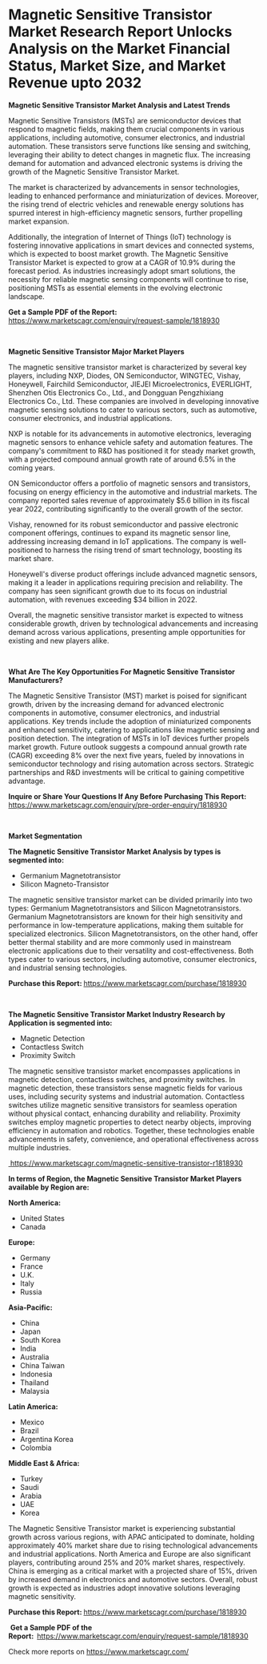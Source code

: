 <p><h1>Magnetic Sensitive Transistor Market Research Report Unlocks Analysis on the Market Financial Status, Market Size, and Market Revenue upto 2032</h1></p><p><strong>Magnetic Sensitive Transistor Market Analysis and Latest Trends</strong></p>
<p><p>Magnetic Sensitive Transistors (MSTs) are semiconductor devices that respond to magnetic fields, making them crucial components in various applications, including automotive, consumer electronics, and industrial automation. These transistors serve functions like sensing and switching, leveraging their ability to detect changes in magnetic flux. The increasing demand for automation and advanced electronic systems is driving the growth of the Magnetic Sensitive Transistor Market. </p><p>The market is characterized by advancements in sensor technologies, leading to enhanced performance and miniaturization of devices. Moreover, the rising trend of electric vehicles and renewable energy solutions has spurred interest in high-efficiency magnetic sensors, further propelling market expansion. </p><p>Additionally, the integration of Internet of Things (IoT) technology is fostering innovative applications in smart devices and connected systems, which is expected to boost market growth. The Magnetic Sensitive Transistor Market is expected to grow at a CAGR of 10.9% during the forecast period. As industries increasingly adopt smart solutions, the necessity for reliable magnetic sensing components will continue to rise, positioning MSTs as essential elements in the evolving electronic landscape.</p></p>
<p><strong>Get a Sample PDF of the Report:&nbsp;</strong> <a href="https://www.marketscagr.com/enquiry/request-sample/1818930?utm_campaign=2278&utm_medium=2&utm_source=Github&utm_content=ia&utm_term=13022025&utm_id=magnetic-sensitive-transistor">https://www.marketscagr.com/enquiry/request-sample/1818930</a></p>
<p>&nbsp;</p>
<p><strong>Magnetic Sensitive Transistor Major Market Players</strong></p>
<p><p>The magnetic sensitive transistor market is characterized by several key players, including NXP, Diodes, ON Semiconductor, WINGTEC, Vishay, Honeywell, Fairchild Semiconductor, JIEJEI Microelectronics, EVERLIGHT, Shenzhen Otis Electronics Co., Ltd., and Dongguan Pengzhixiang Electronics Co., Ltd. These companies are involved in developing innovative magnetic sensing solutions to cater to various sectors, such as automotive, consumer electronics, and industrial applications.</p><p>NXP is notable for its advancements in automotive electronics, leveraging magnetic sensors to enhance vehicle safety and automation features. The company's commitment to R&D has positioned it for steady market growth, with a projected compound annual growth rate of around 6.5% in the coming years.</p><p>ON Semiconductor offers a portfolio of magnetic sensors and transistors, focusing on energy efficiency in the automotive and industrial markets. The company reported sales revenue of approximately $5.6 billion in its fiscal year 2022, contributing significantly to the overall growth of the sector.</p><p>Vishay, renowned for its robust semiconductor and passive electronic component offerings, continues to expand its magnetic sensor line, addressing increasing demand in IoT applications. The company is well-positioned to harness the rising trend of smart technology, boosting its market share.</p><p>Honeywell's diverse product offerings include advanced magnetic sensors, making it a leader in applications requiring precision and reliability. The company has seen significant growth due to its focus on industrial automation, with revenues exceeding $34 billion in 2022.</p><p>Overall, the magnetic sensitive transistor market is expected to witness considerable growth, driven by technological advancements and increasing demand across various applications, presenting ample opportunities for existing and new players alike.</p></p>
<p>&nbsp;</p>
<p><strong>What Are The Key Opportunities For Magnetic Sensitive Transistor Manufacturers?</strong></p>
<p><p>The Magnetic Sensitive Transistor (MST) market is poised for significant growth, driven by the increasing demand for advanced electronic components in automotive, consumer electronics, and industrial applications. Key trends include the adoption of miniaturized components and enhanced sensitivity, catering to applications like magnetic sensing and position detection. The integration of MSTs in IoT devices further propels market growth. Future outlook suggests a compound annual growth rate (CAGR) exceeding 8% over the next five years, fueled by innovations in semiconductor technology and rising automation across sectors. Strategic partnerships and R&D investments will be critical to gaining competitive advantage.</p></p>
<p><strong>Inquire or Share Your Questions If Any Before Purchasing This Report:</strong> <a href="https://www.marketscagr.com/enquiry/pre-order-enquiry/1818930?utm_campaign=2278&utm_medium=2&utm_source=Github&utm_content=ia&utm_term=13022025&utm_id=magnetic-sensitive-transistor">https://www.marketscagr.com/enquiry/pre-order-enquiry/1818930</a></p>
<p>&nbsp;</p>
<p><strong>Market Segmentation</strong></p>
<p><strong>The Magnetic Sensitive Transistor Market Analysis by types is segmented into:</strong></p>
<p><ul><li>Germanium Magnetotransistor</li><li>Silicon Magneto-Transistor</li></ul></p>
<p><p>The magnetic sensitive transistor market can be divided primarily into two types: Germanium Magnetotransistors and Silicon Magnetotransistors. Germanium Magnetotransistors are known for their high sensitivity and performance in low-temperature applications, making them suitable for specialized electronics. Silicon Magnetotransistors, on the other hand, offer better thermal stability and are more commonly used in mainstream electronic applications due to their versatility and cost-effectiveness. Both types cater to various sectors, including automotive, consumer electronics, and industrial sensing technologies.</p></p>
<p><strong>Purchase this Report:&nbsp;</strong><a href="https://www.marketscagr.com/purchase/1818930?utm_campaign=2278&utm_medium=2&utm_source=Github&utm_content=ia&utm_term=13022025&utm_id=magnetic-sensitive-transistor">https://www.marketscagr.com/purchase/1818930</a></p>
<p>&nbsp;</p>
<p><strong>The Magnetic Sensitive Transistor Market Industry Research by Application is segmented into:</strong></p>
<p><ul><li>Magnetic Detection</li><li>Contactless Switch</li><li>Proximity Switch</li></ul></p>
<p><p>The magnetic sensitive transistor market encompasses applications in magnetic detection, contactless switches, and proximity switches. In magnetic detection, these transistors sense magnetic fields for various uses, including security systems and industrial automation. Contactless switches utilize magnetic sensitive transistors for seamless operation without physical contact, enhancing durability and reliability. Proximity switches employ magnetic properties to detect nearby objects, improving efficiency in automation and robotics. Together, these technologies enable advancements in safety, convenience, and operational effectiveness across multiple industries.</p></p>
<p><a href="https://www.marketscagr.com/magnetic-sensitive-transistor-r1818930?utm_campaign=2278&utm_medium=2&utm_source=Github&utm_content=ia&utm_term=13022025&utm_id=magnetic-sensitive-transistor">&nbsp;https://www.marketscagr.com/magnetic-sensitive-transistor-r1818930</a></p>
<p><strong>In terms of Region, the Magnetic Sensitive Transistor Market Players available by Region are:</strong></p>
<p>
    <p> <strong> North America: </strong>
        <ul>
            <li>United States</li>
            <li>Canada</li>
        </ul>
        </p> 
    <p> <strong> Europe: </strong>
        <ul>
            <li>Germany</li>
            <li>France</li>
            <li>U.K.</li>
            <li>Italy</li>
            <li>Russia</li>
        </ul>
        </p> 
    <p> <strong> Asia-Pacific: </strong>
        <ul>
            <li>China</li>
            <li>Japan</li>
            <li>South Korea</li>
            <li>India</li>
            <li>Australia</li>
            <li>China Taiwan</li>
            <li>Indonesia</li>
            <li>Thailand</li>
            <li>Malaysia</li>
        </ul>
        </p> 
    <p> <strong> Latin America: </strong>
        <ul>
            <li>Mexico</li>
            <li>Brazil</li>
            <li>Argentina Korea</li>
            <li>Colombia</li>
        </ul>
        </p> 
    <p> <strong> Middle East & Africa: </strong>
        <ul>
            <li>Turkey</li>
            <li>Saudi</li>
            <li>Arabia</li>
            <li>UAE</li>
            <li>Korea</li>
        </ul>
    </p>
    </p>
<p><p>The Magnetic Sensitive Transistor market is experiencing substantial growth across various regions, with APAC anticipated to dominate, holding approximately 40% market share due to rising technological advancements and industrial applications. North America and Europe are also significant players, contributing around 25% and 20% market shares, respectively. China is emerging as a critical market with a projected share of 15%, driven by increased demand in electronics and automotive sectors. Overall, robust growth is expected as industries adopt innovative solutions leveraging magnetic sensitivity.</p></p>
<p><strong>Purchase this Report: </strong><a href="https://www.marketscagr.com/purchase/1818930?utm_campaign=2278&utm_medium=2&utm_source=Github&utm_content=ia&utm_term=13022025&utm_id=magnetic-sensitive-transistor">https://www.marketscagr.com/purchase/1818930</a></p>
<p>&nbsp;<strong>Get a Sample PDF of the Report:&nbsp;&nbsp;</strong><a href="https://www.marketscagr.com/enquiry/request-sample/1818930?utm_campaign=2278&utm_medium=2&utm_source=Github&utm_content=ia&utm_term=13022025&utm_id=magnetic-sensitive-transistor">https://www.marketscagr.com/enquiry/request-sample/1818930</a></p>
<p><strong></strong></p>
<p>Check more reports on <a href="https://www.marketscagr.com/?utm_campaign=2278&utm_medium=2&utm_source=Github&utm_content=ia&utm_term=13022025&utm_id=magnetic-sensitive-transistor">https://www.marketscagr.com/</a></p>